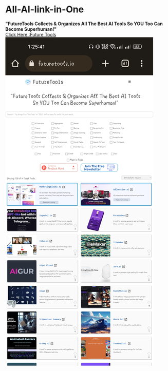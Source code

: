 # All-AI-link-in-One
<b>"FutureTools Collects & Organizes All The Best AI Tools So YOU Too Can Become Superhuman!"</b>
<br>
<a href="https://www.futuretools.io/">Click Here :Future Tools
<br>
<img src="ss.jpg">
</a>
